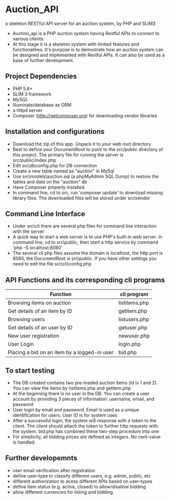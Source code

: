 Auction_API
================================================================================== 
a skeleton RESTful API server for an auction system, by PHP and SLIM3

- Auction_api is a PHP auction system having Restful APIs to connect to various clients.
- At this stage it is a skeleton system with limited features and functionalities. It's purpose is to demostrate how an auction system can be designed and implemented with Restful APIs. It can also be used as a base of further development.

## Project Dependencies
- PHP 5.6+
- SLIM 3 framework
- MySQL
- illuminate/database as ORM
- a httpd server
- Composer (http://getcomposer.org) for downloading vendor libraries


## Installation and configurations
- Download the zip of this app. Unpack it to your web root directory
- Best to define your DocumentRoot to point to the src/public directory of this project. The primary file for running the server is src/public/index.php
- Edit src\dbconfig.php for DB connection
- Create a new table named as "auction" in MySql
- Use src\models\auction.sql (a phpMyAdmin SQL Dump) to restore the tables and data on the "auction" db
- Have Composer properly installed.
- In command line, cd to src\, run 'composer update' to download missing library files. The downloaded files will be stored under src\vendor


## Command Line Interface
- Under src\cli there are several php files for command line interaction with the server
- A quick way to start a web server is to use PHP's built-in web server. In command line, cd to src\public, then start a http service by command 'php -S localhost:8080'
- The several cli php files assume the domain is localhost, the http port is 8080, the DocumentRoot is src\public. If you have other settings you need to edit the file src\cli\config.php


## API Functions and its corresponding cli programs
| Function                                     | cli program   |
|----------------------------------------------|---------------|
| Browsing items on auction                    | listitems.php |
| Get details of an item by ID                 | getitem.php   |
| Browsing users                               | listusers.php |
| Get details of an user by ID                 | getuser.php   |
| New user registration                        | newuser.php   |
| User Login                                   | login.php     |
| Placing a bid on an item by a logged-in user | bid.php       |



## To start testing
- The DB created contains two pre-loaded auction items (id is 1 and 2). You can view the items by listitems.php and getitem.php
- At the beginning there is no user in the DB. You can create a user account by providing 3 pieces of information: username, email, and password
- User login by email and password. Email is used as a unique identification for users. User ID is for system uses
- After a successful login, the system will response with a token to the client. The client should attach the token to further http requests with the system. bid.php has combined these two-step procedure into one
- For simplicity, all bidding prices are defined as integers. No cent-value is handled.


## Further developemnts
- user email verification after registration
- define user-type to classify different users, e.g. admin, public, etc
- different authorization to acess different APIs based on user-types
- define item status (e.g. active, closed) to allow/disallow bidding
- allow different currencies for listing and bidding




